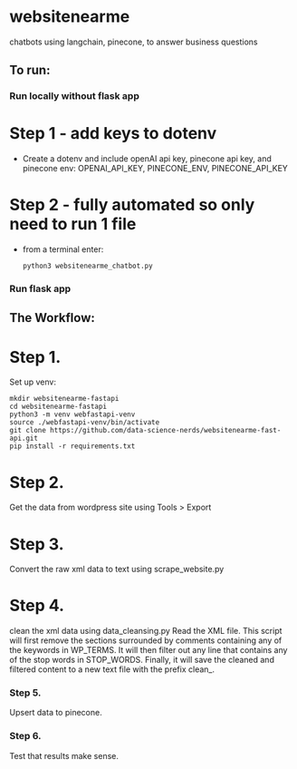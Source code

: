 # websitenearme
chatbots using langchain, pinecone, to answer business questions
## To run:
### Run locally without flask app
# Step 1 - add keys to dotenv
- Create a dotenv and include openAI api key, pinecone api key, and pinecone env:
OPENAI_API_KEY, PINECONE_ENV, PINECONE_API_KEY

# Step 2 - fully automated so only need to run 1 file
- from a terminal enter:
  ```
  python3 websitenearme_chatbot.py
  ```
### Run flask app


## The Workflow:
# Step 1. 
Set up venv:
```
mkdir websitenearme-fastapi
cd websitenearme-fastapi
python3 -m venv webfastapi-venv
source ./webfastapi-venv/bin/activate
git clone https://github.com/data-science-nerds/websitenearme-fast-api.git
pip install -r requirements.txt
```


# Step 2. 
Get the data from wordpress site using Tools > Export

# Step 3. 
Convert the raw xml data to text using scrape_website.py 

# Step 4. 
clean the xml data using data_cleansing.py
Read the XML file.
This script will first remove the sections surrounded by comments containing any of the keywords in WP_TERMS. It will then filter out any line that contains any of the stop words in STOP_WORDS. Finally, it will save the cleaned and filtered content to a new text file with the prefix clean_.

### Step 5. 
Upsert data to pinecone.

### Step 6.
Test that results make sense.
